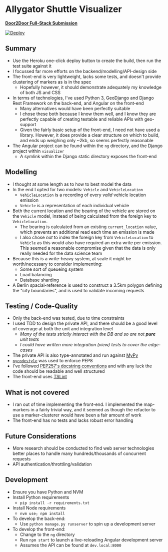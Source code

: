 # Allygator Shuttle Visualizer
[**Door2Door Full-Stack Submission**](https://github.com/door2door-io/fullstack-code-challenge)

[![Deploy](https://www.herokucdn.com/deploy/button.svg)](https://heroku.com/deploy)

## Summary
* Use the Heroku one-click deploy button to create the build, then run the test suite against it
* I focussed far more efforts on the backend/modelling/API-design side
* The front-end is very lightweight, lacks some tests, and doesn't provide clustering of markers as is in the spec
  * Hopefully however, it should demonstrate adequately my knowledge of both JS and CSS
* In terms of technologies, I've used Python 3, GeoDjango and Django Rest Framework on the back-end, and Angular on the front-end
  * Many alternatives would have been perfectly suitable
  * I chose these both because I know them well, and I know they are perfectly capable of creating testable and reliable APIs with geo-support
  * Given the fairly basic setup of the front-end, I need not have used a library. However, it does provide a clear structure on which to build, and ends up weighing only ~2kb, so seems perfectly reasonable
* The Angular project can be found within the `ng` directory, and the Django project within `visualizer`
  * A symlink within the Django static directory exposes the front-end

## Modelling
* I thought at some length as to how to best model the data
* In the end I opted for two models: `Vehicle` and `VehicleLocation`
  * `VehicleLocation` is a recording of every *valid* vehicle location emission
  * `Vehicle` is a representation of each individual vehicle
* Both the current location and the bearing of the vehicle are stored on the
  `Vehicle` model, instead of being calculated from the foreign key to
  `VehicleLocation`.
  * The bearing is calculated from an existing `current_location` value, which
    prevents an additional read each time an emission is made
  * I also chose *not* to index the foreign key from `VehicleLocation` to
    `Vehicle` as this would also have required an extra write per emission.
    This seemed a reasonable compromise given that the data is only really needed
    for the data science team
* Because this is a write-heavy system, at scale it might be worth/necessary to consider
  implementing:
  * Some sort of queueing system
  * Load balancing
  * Database sharding
* A Berlin spacial-reference is used to construct a 3.5km polygon defining the
  "city boundaries", and is used to validate incoming requests

## Testing / Code-Quality
* Only the back-end was tested, due to time constraints
* I used TDD to design the private API, and there should be a good level of
  coverage at both the unit and integration level
  * *Many of the tests strictly interact with the DB and so are not **pure** unit tests*
  * *I could have written more integration (view) tests to cover the edge-cases*
* The private API is also type-annotated and run against [MyPy](http://mypy-lang.org/)
* [`pycodestyle`](https://pycodestyle.readthedocs.io/) was used to enforce PEP8
* I've followed [PEP257's docstring conventions](https://www.python.org/dev/peps/pep-0257/) and with
  any luck the code should be readable and well structured
* The front-end uses [TSLint](https://palantir.github.io/tslint/)

## What is not covered
* I ran out of time implementing the front-end. I implemented the map-markers in a fairly trivial way, and it seemed as though the refactor to use a marker-clusterer would have been a fair amount of work
* The front-end has no tests and lacks robust error handling

## Future Considerations
* More research should be conducted to find web server technologies better places to handle many hundreds/thousands of concurrent requests
* API authentication/throttling/validation

## Development
* Ensure you have Python and NVM
* Install Python requirements
  * `pip install -r requirements.txt`
* Install Node requirements
  * `nvm use; npm install`
* To develop the back-end:
  * Use `python manage.py runserver` to spin up a development server
* To develop the front-end:
  * Change to the `ng` directory
  * Run `npm start` to launch a live-reloading Angular development server
  * Assumes the API can be found at `dev.local:8000`
